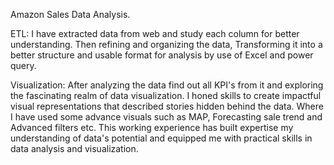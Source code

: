 Amazon Sales Data Analysis.

ETL: I have extracted data from web and study each column for better understanding. Then refining and organizing the data, Transforming it into a better structure and usable format for analysis by use of Excel and power query.

Visualization: After analyzing the data find out all KPI's from it and exploring the fascinating realm of data visualization. I honed skills to create impactful visual representations that described stories hidden behind the data. Where I have used some advance visuals such as MAP, Forecasting sale trend and Advanced filters etc. This working experience has built expertise my understanding of data's potential and equipped me with practical skills in data analysis and visualization.
